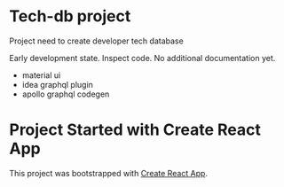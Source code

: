 # Tech-db project

Project need to create developer tech database

Early development state. Inspect code. No additional documentation yet.

+ material ui
+ idea graphql plugin
+ apollo graphql codegen

# Project Started with Create React App

This project was bootstrapped with [Create React App](https://github.com/facebook/create-react-app).

